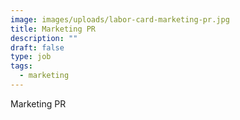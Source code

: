 ```yaml
---
image: images/uploads/labor-card-marketing-pr.jpg
title: Marketing PR
description: ""
draft: false
type: job
tags:
  - marketing
---
```

Marketing PR